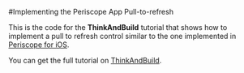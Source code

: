 #Implementing the Periscope App Pull-to-refresh 

This is the code for the **ThinkAndBuild** tutorial that shows how to implement a pull to refresh control similar to the one implemented in [Periscope for iOS](https://itunes.apple.com/it/app/periscope/id972909677?mt=8). 

You can get the full tutorial on [ThinkAndBuild](http://www.thinkandbuild.it/implementing-the-periscope-app-pull-to-refresh).